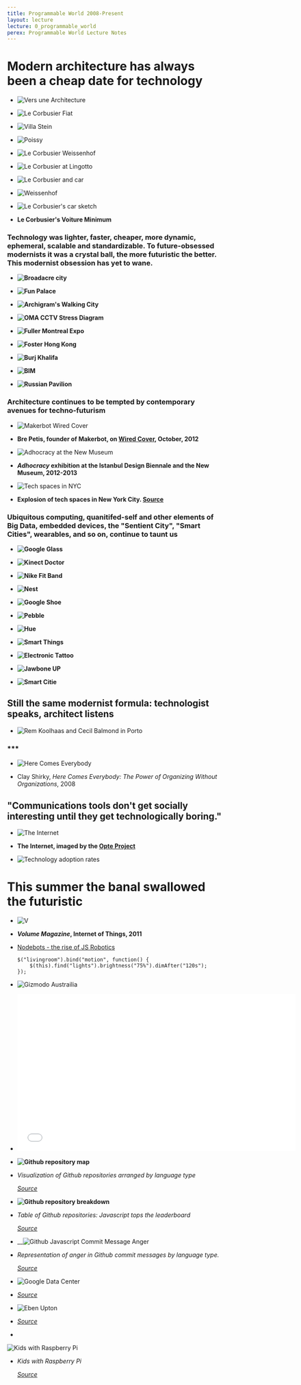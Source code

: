 ```yaml
---
title: Programmable World 2008-Present
layout: lecture
lecture: 0_programmable_world
perex: Programmable World Lecture Notes
---
```

# Modern architecture has always been a cheap date for technology

*	![Vers une Architecture](http://farm3.static.flickr.com/2439/3926773892_e3470e5960.jpg)

*	![Le Corbusier Fiat](http://rosswolfe.files.wordpress.com/2013/05/corbu-fiat.jpg?w=900)

*	![Villa Stein](http://i2.wp.com/cycle-space.com/wp-content/uploads/2013/02/Le-Corbusier-Villa-Stein-de-Monzie-1927.jpg?resize=584%2C503)

*	![Poissy](http://3.bp.blogspot.com/-7kLm70JJiMA/TrtG5f8f7rI/AAAAAAAADEs/0mnqkedJza8/s400/tumblr_l9iovbEvB91qe232bo1_400.jpg)

*	![Le Corbusier Weissenhof](http://1.bp.blogspot.com/-UL1P3Qzogyc/UY1mwD4IAbI/AAAAAAAABU4/NN6SNSFaBCA/s400/01.09_Le_Corbusier_Dubbel_woonhuis_in_Weissenhofwijk_te_Stuttgart_1927.jpg)

*	![Le Corbusier at Lingotto](http://rosswolfe.files.wordpress.com/2013/05/le-corbusier-fiat-lingotto1.jpg)

*	![Le Corbusier and car](http://www.fondationlecorbusier.fr/CorbuCache/900x720_2049_2251.jpg)

*	![Weissenhof](http://2.bp.blogspot.com/_ZyhMRgtNlCE/TUlccoyUlTI/AAAAAAAAAkw/jmC8T-7pAPQ/s320/Weissenhof.jpg)

*	![Le Corbusier's car sketch](http://www.influx.co.uk/wordpress/wp-content/uploads/2010/11/img20080827_1.jpg)

*	__Le Corbusier's Voiture Minimum__




### Technology was lighter, faster, cheaper, more dynamic, ephemeral, scalable and standardizable. To future-obsessed modernists it was a crystal ball, the more futuristic the better. This modernist obsession has yet to wane.

*	__![Broadacre city](http://growingupinamerica.files.wordpress.com/2011/04/32405094_04-1.jpg)__

*	__![Fun Palace](http://cup2013.files.wordpress.com/2011/04/02.jpg)__

*	__![Archigram's Walking City](http://designmuseum.org/media/item/4539/-1/87_2Lg.jpg)__

*	__![OMA CCTV Stress Diagram](http://www.designboom.com/weblog/images/images_2/lauren/cctv/cctv06.jpg)__

*	__![Fuller Montreal Expo](http://arttattler.com/Images/NorthAmerica/NewYork/Whitney/Buckminster%20Fuller/fuller_pavilion.jpg)__

*	__![Foster Hong Kong](http://www.e-architect.co.uk/images/jpgs/hong_kong/hong_kong_bank_foster_ianlambot2.jpg)__

*	__![Burj Khalifa](http://www.joutrip.com/i/b/burj-khalifa-burj-khalifa.jpg)__

*	__![BIM](http://computimesinc.com/wp-content/uploads/2013/02/BIM1.jpg)__

*	__![Russian Pavilion](https://raw.github.com/site2site/site2site.github.io/master/images/lectures/week0/programmable-web/russian_pavilion.jpeg)__


### Architecture continues to be tempted by contemporary avenues for techno-futurism

*	![Makerbot Wired Cover](http://cdn.lightgalleries.net/4c58ae3fe4541/images/TSC_MAK01-1.jpg)
*	__Bre Petis, founder of Makerbot, on [Wired Cover](http://www.wired.com/design/2012/09/how-makerbots-replicator2-will-launch-era-of-desktop-manufacturing/all/?pid=909), October, 2012__


*	![Adhocracy at the New Museum](http://hangar.org/webnou/wp-content/uploads/2013/04/Captura-5.png)

*	__*Adhocracy* exhibition at the Istanbul Design Biennale and the New Museum, 2012-2013__


*	![Tech spaces in NYC](http://fortunebrainstormtech.files.wordpress.com/2012/12/nyc_tech_companies.jpg)

*	__Explosion of tech spaces in New York City. [Source](http://tech.fortune.cnn.com/2012/12/05/new-york-tech-hub/)__



### Ubiquitous computing, quanitifed-self and other elements of Big Data, embedded devices, the "Sentient City", "Smart Cities", wearables, and so on, continue to taunt us

*	__![Google Glass](http://a.abcnews.com/images/Technology/ap_google_glasses_kb_120627_wg.jpg)__

*	__![Kinect Doctor](http://betanews.com/wp-content/uploads/2011/11/Kinect-Doctor.jpg)__

*	__![Nike Fit Band](http://gamification.co/wp-content/uploads/2012/07/nike.jpg)__

*	__![Nest](http://dz8s0oagnjand.cloudfront.net/wp-content/uploads/2011/10/Nest-Thermostat-Auto-Away.png)__

*	__![Google Shoe](http://www1.pcmag.com/media/images/377999-google-talking-shoe.jpg?thumb=y)__

*	__![Pebble](http://cdn.shopify.com/s/files/1/0106/1422/t/4/assets/photo-cycling.jpg?41)__

*	__![Hue](http://photos.appleinsider.com/hue-130806-2.jpg)__

*	__![Smart Things](http://www.thefiresays.com/wp-content/uploads/2012/09/smartthings.jpg)__

*	__![Electronic Tattoo](http://metrouk2.files.wordpress.com/2013/06/electric-tattoo.jpg?w=650&h=487&crop=1#038;h=560)__

*	__![Jawbone UP](http://assets.coolhunting.com/coolhunting/mt_asset_cache/2011/11/03/jawbone-up-duo.jpg)__

*	__![Smart Citie](http://blog.iesve.com/wp-content/uploads/2012/03/smart-cities.jpg)__



## Still the same modernist formula: technologist speaks, architect listens

*	![Rem Koolhaas and Cecil Balmond in Porto](http://www.architectuur.org/beelden/oma_n208.jpg)

### \*\*\*


*	![Here Comes Everybody](http://ecx.images-amazon.com/images/I/51BvH1UUMzL._SY300_.jpg)

*	Clay Shirky, _Here Comes Everybody: The Power of Organizing Without Organizations_, 2008

## "Communications tools don't get socially interesting until they get technologically boring."

*	![The Internet](http://content.animalnewyork.com/wp-content/uploads/19clix.jpg)

*	__The Internet, imaged by the [Opte Project](http://www.opte.org/maps/)__

*	![Technology adoption rates](https://raw.github.com/site2site/site2site.github.io/master/images/lectures/week0/programmable-web/techAdoptionRates.png)

# This summer the banal swallowed the futuristic







*	![V](http://ad009cdnb.archdaily.net/wp-content/uploads/2011/09/1315411779-img-3147-528x374.jpg)

*	__*Volume Magazine*, Internet of Things, 2011__



*	[Nodebots - the rise of JS Robotics](http://voodootikigod.com/nodebots-the-rise-of-js-robotics/)

		$("livingroom").bind("motion", function() {
  			$(this).find("lights").brightness("75%").dimAfter("120s");
		});



*	![Gizmodo Austrailia](http://img.gawkerassets.com/img/18l65rw56h2o8jpg/xlarge.jpg)






*	<iframe width="650" height="366" src="//www.youtube.com/embed/jf-cEB3U2UQ?t=7m49s" frameborder="0" allowfullscreen></iframe>


*   __![Github repository map](https://raw.github.com/site2site/site2site.github.io/master/images/lectures/week0/programmable-world/github_repos_map.png)__

*   _Visualization of Github repositories arranged by language type_
	
	_[Source](http://zoom.it/kCsU#full)_

*   __![Github repository breakdown](https://raw.github.com/site2site/site2site.github.io/master/images/lectures/week0/programmable-world/github_repos_by_language.png)__

*	_Table of Github repositories: Javascript tops the leaderboard_
	
	_[Source](http://zoom.it/kCsU#full)_

*	__![Github Javascript Commit Message Anger](http://geeksta.net/img/emotions-github-commit-messages/commit-messages-anger-percentage.png)

*	_Representation of anger in Github commit messages by language type._

	_[Source](http://geeksta.net/geeklog/exploring-expressions-emotions-github-commit-messages/)_



*	![Google Data Center](ff_googleinfrastructure2_large.jpg)

*	_[Source](http://www.wired.com/wiredenterprise/2012/10/ff-inside-google-data-center/all/)_


*	![Eben Upton](http://b.vimeocdn.com/ts/335/015/335015769_1280.jpg)

*	_[Source](https://vimeo.com/45447698)_

*	
![Kids with Raspberry Pi](http://www.raspberrypi.org/wp-content/uploads/2012/10/SSLHoF-Rpi-and-Lego-WeDo-5.jpeg)

*	_Kids with Raspberry Pi_

	_[Source](http://www.raspberrypi.org/archives/2159)_






